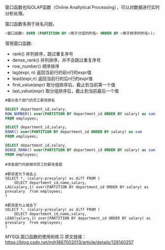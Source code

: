 窗口函数也叫OLAP函数（Online Anallytical Processing），可以对数据进行实时分析处理。

窗口函数多用于排名问题。

``` sql
<窗口函数> OVER (PARTITION BY <用于分组的列名> ORDER BY <用于排序的列名>);
```

常用窗口函数:

- rank() 并列排序，跳过重复序号
- dense_rank() 并列排序，并不会跳过重复序号
- row_number() 顺序排序
- lag(expr, n) 返回当前行的前n行的expr值
- lead(expr,n) 返回当前行的后n行的expr值
- first_value(expr) 取分组排序后，截止到当前第一个值
- last_value(expr) 取分组排序后，截止到当前最后一个值

``` sql
#展示各个部门的员工薪资排名

SELECT department_id,salary,
ROW_NUMBER() over(PARTITION BY department_id ORDER BY salary) as sum 
FROM employees;

SELECT department_id,salary,
RANK() over(PARTITION BY department_id ORDER BY salary) as sum 
FROM employees;

SELECT department_id,salary,
DENSE_RANK() over(PARTITION BY department_id ORDER BY salary) as sum 
FROM employees;
```

``` MYsql
#求各部门内部相邻员工的薪资差距

#薪资差为下减去上
SELECT *, (salary-presalary) as diff FROM (
    SELECT department_id,name,salary,
LAG(salary,1) over(PARTITION BY department_id ORDER BY salary) as presalary  from employees;
)

#薪资差为上减去下
SELECT *, (salary-presalary) as diff FROM (
    SELECT department_id,name,salary,
LEAD(salary,1) over(PARTITION BY department_id ORDER BY salary) as presalary  from employees;
)
```

MYSQL窗口函数的使用和练习 原文链接：https://blog.csdn.net/mjh1667002013/article/details/128140257